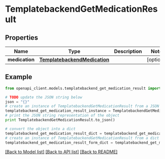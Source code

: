 # TemplatebackendGetMedicationResult


## Properties

Name | Type | Description | Notes
------------ | ------------- | ------------- | -------------
**medication** | [**TemplatebackendMedication**](TemplatebackendMedication.md) |  | [optional] 

## Example

```python
from openapi_client.models.templatebackend_get_medication_result import TemplatebackendGetMedicationResult

# TODO update the JSON string below
json = "{}"
# create an instance of TemplatebackendGetMedicationResult from a JSON string
templatebackend_get_medication_result_instance = TemplatebackendGetMedicationResult.from_json(json)
# print the JSON string representation of the object
print TemplatebackendGetMedicationResult.to_json()

# convert the object into a dict
templatebackend_get_medication_result_dict = templatebackend_get_medication_result_instance.to_dict()
# create an instance of TemplatebackendGetMedicationResult from a dict
templatebackend_get_medication_result_form_dict = templatebackend_get_medication_result.from_dict(templatebackend_get_medication_result_dict)
```
[[Back to Model list]](../README.md#documentation-for-models) [[Back to API list]](../README.md#documentation-for-api-endpoints) [[Back to README]](../README.md)


